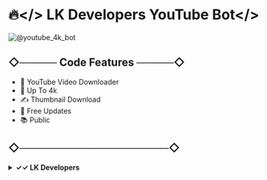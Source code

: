 # 🔥</> LK Developers YouTube Bot</>

![@youtube_4k_bot](https://user-images.githubusercontent.com/104438811/168841918-3290bdff-0414-43df-b7fd-a8d3bc7b722f.png) 

## ◇───── Code Features ─────◇

- 🚀 YouTube Video Downloader
- 🎨 Up To 4k
- ✍️ Thumbnail Download
- 🔔 Free Updates
- 📚 Public

## ◇────────────────────◇


<details>
  <summary><b>✓✓ LK Developers </></b></summary>
<br/>

<p><span><img src="https://user-images.githubusercontent.com/104438811/168842472-afda6411-08d9-4516-8baf-1fbe72ef7a5e.png" alt=""/></span></p>
</details>

